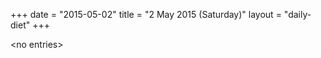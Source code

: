 +++
date = "2015-05-02"
title = "2 May 2015 (Saturday)"
layout = "daily-diet"
+++

<p>&lt;no entries&gt;</p>
